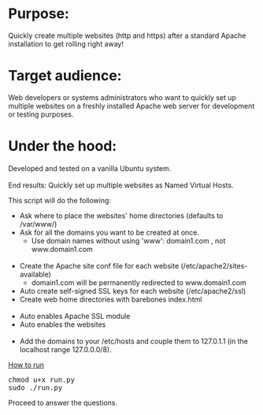 <h1>Purpose:</h1>

<p>Quickly create multiple websites (http and https) after a standard Apache installation to get rolling right away!</p>

<h1>Target audience:</h1>

<p>Web developers or systems administrators who want to quickly set up multiple websites on a freshly installed Apache web server for development or testing purposes.</p>

<h1>Under the hood:</h1>

<p><span style="line-height: 20.7999992370605px;">Developed and tested on a vanilla Ubuntu system.</span></p>

<p>End results: Quickly set up multiple websites as&nbsp;Named Virtual Hosts.</p>

<p>This script will do the following:</p>

<ul>
	<li>Ask where to place the websites&#39; home directories (defaults to /var/www/)</li>
	<li>Ask for all the domains you want to be created at once.
	<ul>
		<li>Use domain names without using &#39;www&#39;: domain1.com ,&nbsp;not www.domain1.com<br />
		&nbsp;</li>
	</ul>
	</li>
	<li>Create the Apache site conf file for each website (/etc/apache2/sites-available)
	<ul>
		<li>domain1.com will be permanently redirected to www.domain1.com</li>
	</ul>
	</li>
	<li>Auto&nbsp;create self-signed SSL keys for each website (/etc/apache2/ssl)</li>
	<li>Create web home directories with barebones index.html<br />
	&nbsp;</li>
	<li>Auto enables Apache SSL module</li>
	<li>Auto enables the websites<br />
	&nbsp;</li>
	<li>Add the domains to your /etc/hosts and couple them to 127.0.1.1 (in the localhost range 127.0.0.0/8).</li>
</ul>

<p><ins>How to run</ins></p>

<pre>
chmod u+x run.py
sudo ./run.py</pre>

<p>Proceed to answer the questions.</p>
